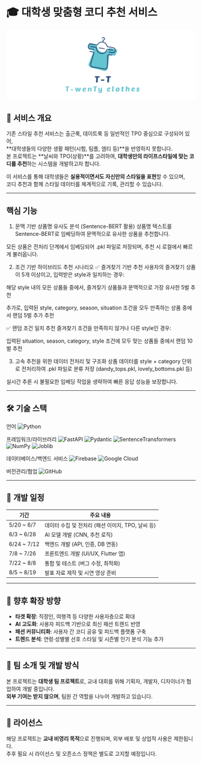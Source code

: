 # 🎓 대학생 맞춤형 코디 추천 서비스

![로고](image/로고.png)


## 🧥 서비스 개요
기존 스타일 추천 서비스는 출근룩, 데이트룩 등 일반적인 TPO 중심으로 구성되어 있어,  
**대학생들의 다양한 생활 패턴(시험, 팀플, 엠티 등)**을 반영하지 못합니다.  
본 프로젝트는 **날씨와 TPO(상황)**를 고려하여, **대학생만의 라이프스타일에 맞는 코디를 추천**하는 시스템을 개발하고자 합니다.

이 서비스를 통해 대학생들은 **실용적이면서도 자신만의 스타일을 표현**할 수 있으며,  
코디 추천과 함께 스타일 데이터를 체계적으로 기록, 관리할 수 있습니다.

---

## 핵심 기능
1. 문맥 기반 상품명 유사도 분석 (Sentence-BERT 활용)
상품명 텍스트를 Sentence-BERT로 임베딩하여 문맥적으로 유사한 상품을 추천합니다.

모든 상품은 전처리 단계에서 임베딩되어 .pkl 파일로 저장되며, 추천 시 로컬에서 빠르게 불러옵니다.

2. 조건 기반 하이브리드 추천 시나리오
✅ 즐겨찾기 기반 추천
사용자의 즐겨찾기 상품이 5개 이상이고, 입력받은 style과 일치하는 경우:

해당 style 내의 모든 상품들 중에서, 즐겨찾기 상품들과 문맥적으로 가장 유사한 5벌 추천

추가로, 입력된 style, category, season, situation 조건을 모두 만족하는 상품 중에서 랜덤 5벌 추가 추천

✅ 랜덤 조건 일치 추천
즐겨찾기 조건을 만족하지 않거나 다른 style인 경우:

입력된 situation, season, category, style 조건에 모두 맞는 상품들 중에서 랜덤 10벌 추천

3. 고속 추천을 위한 데이터 전처리 및 구조화
상품 데이터를 style + category 단위로 전처리하여 .pkl 파일로 분류 저장 (dandy_tops.pkl, lovely_bottoms.pkl 등)

실시간 추론 시 불필요한 임베딩 작업을 생략하여 빠른 응답 성능을 보장합니다.


---

## 🛠️ 기술 스택

언어
![Python](https://img.shields.io/badge/Python-3776AB?style=for-the-badge&logo=python&logoColor=white)

프레임워크/라이브러리
![FastAPI](https://img.shields.io/badge/FastAPI-009688?style=for-the-badge&logo=fastapi&logoColor=white)
![Pydantic](https://img.shields.io/badge/Pydantic-E92063?style=for-the-badge&logo=pydantic&logoColor=white)
![SentenceTransformers](https://img.shields.io/badge/SentenceTransformers-1A73E8?style=for-the-badge&logo=semanticweb&logoColor=white)
![NumPy](https://img.shields.io/badge/NumPy-013243?style=for-the-badge&logo=numpy&logoColor=white)
![Joblib](https://img.shields.io/badge/Joblib-FF9900?style=for-the-badge&logo=python&logoColor=white)

데이터베이스/백엔드 서비스
![Firebase](https://img.shields.io/badge/Firebase-FFCA28?style=for-the-badge&logo=firebase&logoColor=black)
![Google Cloud](https://img.shields.io/badge/Google%20Cloud-4285F4?style=for-the-badge&logo=googlecloud&logoColor=white)

버전관리/협업
![GitHub](https://img.shields.io/badge/GitHub-181717?style=for-the-badge&logo=github&logoColor=white)


---

## 📆 개발 일정

| 기간 | 주요 내용 |
|------|-----------|
| 5/20 ~ 6/7 | 데이터 수집 및 전처리 (패션 이미지, TPO, 날씨 등) |
| 6/3 ~ 6/28 | AI 모델 개발 (CNN, 추천 로직) |
| 6/24 ~ 7/12 | 백엔드 개발 (API, 인증, DB 연동) |
| 7/8 ~ 7/26 | 프론트엔드 개발 (UI/UX, Flutter 앱) |
| 7/22 ~ 8/8 | 통합 및 테스트 (버그 수정, 최적화) |
| 8/5 ~ 8/19 | 발표 자료 제작 및 시연 영상 준비 |

---

## 🚀 향후 확장 방향

- **타겟 확장**: 직장인, 여행객 등 다양한 사용자층으로 확대  
- **AI 고도화**: 사용자 피드백 기반으로 최신 패션 트렌드 반영  
- **패션 커뮤니티화**: 사용자 간 코디 공유 및 피드백 플랫폼 구축  
- **트렌드 분석**: 연령·성별별 선호 스타일 및 시즌별 인기 분석 기능 추가  

---

## 🙌 팀 소개 및 개발 방식

본 프로젝트는 **대학생 팀 프로젝트**로, 교내 대회를 위해 기획자, 개발자, 디자이너가 협업하여 개발 중입니다.  
**외부 기여는 받지 않으며**, 팀원 간 역할을 나누어 개발하고 있습니다.

---

## 📄 라이선스

해당 프로젝트는 **교내 비영리 목적**으로 진행되며, 외부 배포 및 상업적 사용은 제한됩니다.  
추후 필요 시 라이선스 및 오픈소스 정책은 별도로 고지할 예정입니다.
